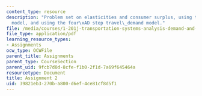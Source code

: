 ```yaml
---
content_type: resource
description: "Problem set on elasticities and consumer surplus, using the Logit\_\
  model, and using the four\xAD step travel\_demand model."
file: /media/courses/1-201j-transportation-systems-analysis-demand-and-economics-fall-2008/39821eb3270ba800d6ef4ce81cf8d5f1_MIT1_201JF08_hw_2.pdf
file_type: application/pdf
learning_resource_types:
- Assignments
ocw_type: OCWFile
parent_title: Assignments
parent_type: CourseSection
parent_uid: 9fcb7d0d-8cfe-f1b0-2f1d-7a69f645464a
resourcetype: Document
title: Assignment 2
uid: 39821eb3-270b-a800-d6ef-4ce81cf8d5f1
---
```

